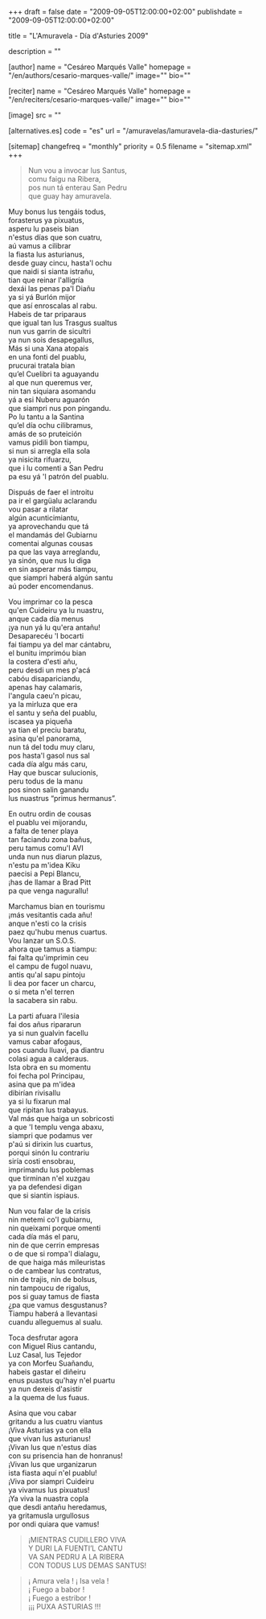 +++
draft = false
date = "2009-09-05T12:00:00+02:00"
publishdate = "2009-09-05T12:00:00+02:00"

title = "L'Amuravela - Día d'Asturies 2009"

description = ""

[author]
    name = "Cesáreo Marqués Valle"
    homepage = "/en/authors/cesario-marques-valle/"
    image=""
    bio=""

[reciter]
    name = "Cesáreo Marqués Valle"
    homepage = "/en/reciters/cesario-marques-valle/"
    image=""
    bio=""

[image]
    src = ""

[alternatives.es]
    code = "es"
    url = "/amuravelas/lamuravela-dia-dasturies/"

[sitemap]
  changefreq = "monthly"
  priority = 0.5
  filename = "sitemap.xml"
+++

> Nun vou a invocar lus Santus,\
comu faigu na Ribera,\
pos nun tá enterau San Pedru\
que guay hay amuravela.

Muy bonus lus tengáis todus,\
forasterus ya pixuatus,\
asperu lu paseis bian\
n'estus días que son cuatru,\
aú vamus a cilibrar\
la fiasta lus asturianus,\
desde guay cincu, hasta'l ochu\
que naidi si sianta istrañu,\
tian que reinar l'alligría\
dexái las penas pa'l Diañu\
ya si yá Burlón mijor\
que así enroscalas al rabu.\
Habeis de tar priparaus\
que igual tan lus Trasgus sualtus\
nun vus garrin de sicultri\
ya nun sois desapegallus,\
Más si una Xana atopais\
en una fonti del puablu,\
prucurai tratala bian\
qu’el Cuelibri ta aguayandu\
al que nun queremus ver,\
nin tan siquiara asomandu\
yá a esi Nuberu aguarón\
que siampri nus pon pingandu.\
Po lu tantu a la Santina\
qu’el día ochu cilibramus,\
amás de so pruteición\
vamus pidili bon tiampu,\
si nun si arregla ella sola\
ya nisicita rifuarzu,\
que i lu comenti a San Pedru\
pa esu yá 'l patrón del puablu.

Dispuás de faer el introitu\
pa ir el gargüalu aclarandu\
vou pasar a rilatar\
algún acunticimiantu,\
ya aprovechandu que tá\
el mandamás del Gubiarnu\
comentai algunas cousas\
pa que las vaya arreglandu,\
ya sinón, que nus lu diga\
en sin asperar más tiampu,\
que siampri haberá algún santu\
aú poder encomendanus.

Vou imprimar co la pesca\
qu'en Cuideiru ya lu nuastru,\
anque cada día menus\
¡ya nun yá lu qu'era antañu!\
Desaparecéu 'l bocarti\
fai tiampu ya del mar cántabru,\
el bunitu imprimóu bian\
la costera d'esti añu,\
peru desdi un mes p'acá\
cabóu disapariciandu,\
apenas hay calamaris,\
l'angula caeu'n picau,\
ya la mirluza que era\
el santu y seña del puablu,\
iscasea ya piqueña\
ya tian el preciu baratu,\
asina qu'el panorama,\
nun tá del todu muy claru,\
pos hasta'l gasol nus sal\
cada día algu más caru,\
Hay que buscar sulucionis,\
peru todus de la manu\
pos sinon salin ganandu\
lus nuastrus “primus hermanus”.

En outru ordin de cousas\
el puablu vei mijorandu,\
a falta de tener playa\
tan faciandu zona bañus,\
peru tamus comu'l AVI\
unda nun nus diarun plazus,\
n'estu pa m'idea Kiku\
paecisi a Pepi Blancu,\
¡has de llamar a Brad Pitt\
pa que venga nagurallu!

Marchamus bian en tourismu\
¡más vesitantis cada añu!\
anque n'esti co la crisis\
paez qu'hubu menus cuartus.\
Vou lanzar un S.O.S.\
ahora que tamus a tiampu:\
fai falta qu'imprimin ceu\
el campu de fugol nuavu,\
antis qu'al sapu pintoju\
li dea por facer un charcu,\
o si meta n'el terren\
la sacabera sin rabu.

La parti afuara l'ilesia\
fai dos añus ripararun\
ya si nun gualvin facellu\
vamus cabar afogaus,\
pos cuandu lluavi, pa diantru\
colasi agua a calderaus.\
Ista obra en su momentu\
foi fecha pol Principau,\
asina que pa m'idea\
dibirían rivisallu\
ya si lu fixarun mal\
que ripitan lus trabayus.\
Val más que haiga un sobricosti\
a que 'l templu venga abaxu,\
siampri que podamus ver\
p'aú si dirixin lus cuartus,\
porqui sinón lu contrariu\
siría costi ensobrau,\
imprimandu lus poblemas\
que tirminan n'el xuzgau\
ya pa defendesi digan\
que si siantin ispiaus.

Nun vou falar de la crisis\
nin metemi co'l gubiarnu,\
nin queixami porque omenti\
cada día más el paru,\
nin de que cerrin empresas\
o de que si rompa'l dialagu,\
de que haiga más mileuristas\
o de cambear lus contratus,\
nin de trajis, nin de bolsus,\
nin tampoucu de rigalus,\
pos si guay tamus de fiasta\
¿pa que vamus desgustanus?\
Tiampu haberá a llevantasi\
cuandu alleguemus al sualu.

Toca desfrutar agora\
con Miguel Rius cantandu,\
Luz Casal, lus Tejedor\
ya con Morfeu Suañandu,\
habeis gastar el diñeiru\
enus puastus qu'hay n'el puartu\
ya nun dexeis d'asistir\
a la quema de lus fuaus.

Asina que vou cabar\
gritandu a lus cuatru viantus\
¡Viva Asturias ya con ella\
que vivan lus asturianus!\
¡Vivan lus que n'estus días\
con su prisencia han de honranus!\
¡Vivan lus que urganizarun\
ista fiasta aquí n'el puablu!\
¡Viva por siampri Cuideiru\
ya vivamus lus pixuatus!\
¡Ya viva la nuastra copla\
que desdi antañu heredamus,\
ya gritamusla urgullosus\
por ondi quiara que vamus!

> ¡MIENTRAS CUDILLERO VIVA\
Y DURI LA FUENTI’L CANTU\
VA SAN PEDRU A LA RIBERA\
CON TODUS LUS DEMAS SANTUS!

> ¡ Amura vela ! ¡ Isa vela !\
¡ Fuego a babor !\
¡ Fuego a estribor !\
¡¡¡ PUXA ASTURIAS !!!